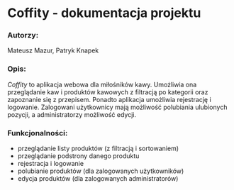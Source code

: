 # Coffity - dokumentacja projektu

### Autorzy: 

Mateusz Mazur, Patryk Knapek

### Opis:

_Coffity_ to aplikacja webowa dla miłośników kawy.
Umożliwia ona przeglądanie kaw i produktów kawowych 
z filtracją po kategorii oraz zapoznanie się z przepisem.
Ponadto aplikacja umożliwia rejestrację i logowanie. 
Zalogowani użytkownicy mają możliwość polubiania ulubionych pozycji,
a administratorzy możliwość edycji.

### Funkcjonalności: 

- przeglądanie listy produktów (z filtracją i sortowaniem)
- przeglądanie podstrony danego produktu
- rejestracja i logowanie
- polubianie produktów (dla zalogowanych użytkowników)
- edycja produktów (dla zalogowanych administratorów)
